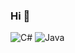 ### Hi 👋
![C#](https://img.shields.io/badge/C#-50%25-blue)
![Java](https://img.shields.io/badge/Java-50%25-orange)
<!--
**adko1396/adko1396** is a ✨ _special_ ✨ repository because its `README.md` (this file) appears on your GitHub profile.

Here are some ideas to get you started:

- 🔭 I’m currently working on ...
- 🌱 I’m currently learning ...
- 👯 I’m looking to collaborate on ...
- 🤔 I’m looking for help with ...
- 💬 Ask me about ...
- 📫 How to reach me: ...
- 😄 Pronouns: ...
- ⚡ Fun fact: ...




-->
